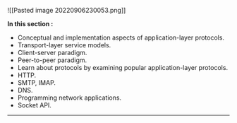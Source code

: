 ![[Pasted image 20220906230053.png]]

**In this section :**

- Conceptual and implementation aspects of application-layer protocols.
- Transport-layer service models.
- Client-server paradigm.
- Peer-to-peer paradigm.
- Learn about protocols by examining popular application-layer protocols.
- HTTP.
- SMTP, IMAP.
- DNS.
- Programming network applications.
- Socket API.

---


